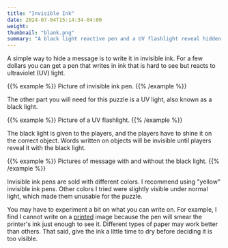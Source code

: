 ```yaml
---
title: "Invisible Ink"
date: 2024-07-04T15:14:34-04:00
weight:
thumbnail: "blank.png"
summary: "A black light reactive pen and a UV flashlight reveal hidden messages."
---
```


A simple way to hide a message is to write it in invisible ink. For a few
dollars you can get a pen that writes in ink that is hard to see but reacts
to ultraviolet (UV) light.

{{% example %}}
Picture of invisible ink pen.
{{% /example %}}

The other part you will need for this puzzle is a UV light, also known as a
black light.

{{% example %}}
Picture of a UV flashlight.
{{% /example %}}

The black light is given to the players, and the players have to shine it on
the correct object. Words written on objects will be invisible until
players reveal it with the black light.

{{% example %}}
Pictures of message with and without the black light.
{{% /example %}}

Invisible ink pens are sold with different colors. I recommend using
"yellow" invisible ink pens. Other colors I tried were slightly visible
under normal light, which made them unusable for the puzzle.

You may have to experiment a bit on what you can write on. For example, I
find I cannot write on a [printed] image because the pen will smear the
printer's ink just enough to see it. Different types of paper may work
better than others. That said, give the ink a little time to dry before
deciding it is too visible.

[printed]: /equipment/printer/
